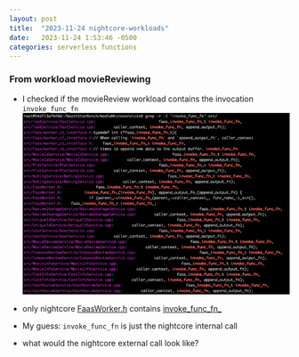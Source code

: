 ```yaml
---
layout: post
title:  "2023-11-24 nightcore-workloads"
date:   2023-11-24 1:53:46 -0500
categories: serverless functions
---
```


### From workload movieReviewing 
- I checked if the movieReview workload contains the invocation `invoke_func_fn` 
![a](/assets/2023-11-29/S1.png)
- only nightcore [FaasWorker.h](https://github.com/zyuxuan0115/nightcore-test/blob/main/moviereview_singlenode/DeathStarBench/mediaMicroservices/src/FaasWorker.h) contains [invoke_func_fn_](https://github.com/zyuxuan0115/nightcore-test/blob/main/moviereview_singlenode/DeathStarBench/mediaMicroservices/src/FaasWorker.h)

- My guess: `invoke_func_fn` is just the nightcore internal call

- what would the nightcore external call look like?
